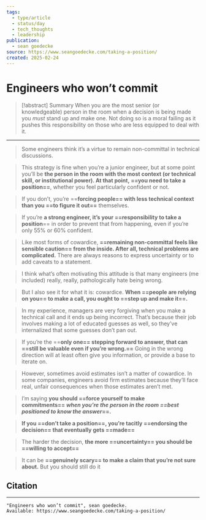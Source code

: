 ```yaml
---
tags:
  - type/article
  - status/day
  - tech_thoughts
  - leadership
publication:
  - sean goedecke
source: https://www.seangoedecke.com/taking-a-position/
created: 2025-02-24
---
```

# Engineers who won’t commit

> [!abstract] Summary
> When you are the most senior (or knowledgeable) person in the room when a decision is being made you *must* stand up and make one. Not doing so is a moral failing as it pushes this responsibility on those who are less equipped to deal with it. 

---
> Some engineers think it’s a virtue to remain non-committal in technical discussions.

> This strategy is fine when you’re a junior engineer, but at some point you’ll be **the person in the room with the most context (or technical skill, or institutional power). At that point, ==you need to take a position==**, whether you feel particularly confident or not.

> If you don’t, you’re ==**forcing people== with less technical context than you ==to figure it out==** themselves.

> If you’re **a strong engineer, it’s your ==responsibility to take a position**== in order to prevent that from happening, even if you’re only 55% or 60% confident.

> Like most forms of cowardice, **==remaining non-committal feels like sensible caution== from the inside. After all, technical problems are complicated.** There are always reasons to express uncertainty or to add caveats to a statement.

> I think what’s often motivating this attitude is that many engineers (me included) really, really, pathologically hate being wrong.

> But I also see it for what it is: cowardice. **When ==people are relying on you== to make a call, you ought to ==step up and make it==.**

> In my experience, managers are very forgiving when you make a technical call and it ends up being incorrect. That’s because their job involves making a lot of educated guesses as well, so they’ve internalized that some guesses don’t pan out.

> If you’re the ==**only one== stepping forward to answer, that can ==still be valuable even if you’re wrong.==** Going in the wrong direction will at least often give you information, or provide a base to iterate on.

> However, sometimes avoid estimates isn’t a matter of cowardice. In some companies, engineers avoid firm estimates because they’ll face real, unfair consequences when those estimates aren’t met.

> I’m saying **you should ==force yourself to make commitments== _when you’re the person in the room ==best positioned to know the answer_==.**

> **If you ==don’t take a position==, you’re tacitly ==endorsing the decision== that eventually gets ==made==**

> The harder the decision, **the more ==uncertainty== you should be ==willing to accept==**

> It can be **==genuinely scary== to make a claim that you’re not sure about.** But you should still do it
## Citation
---
```
"Engineers who won’t commit", sean goedecke.
Available: https://www.seangoedecke.com/taking-a-position/
```

